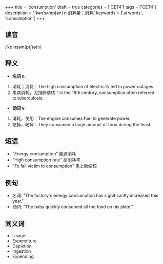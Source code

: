 +++
title = 'consumption'
draft = true
categories = ['CET4']
tags = ['CET4']
description = '[kənˈsʌmp∫ən] n.消耗量；消耗'
keywords = ['ai words', 'consumption']
+++

## 读音
/ˈkɑːnsəm(p)ʃ(ə)n/

## 释义
- **名词 n**:
1. 消耗；消费：The high consumption of electricity led to power outages.
2. 患病消耗，尤指肺结核：In the 19th century, consumption often referred to tuberculosis.

- **动词 v**:
1. 消耗，使用：The engine consumes fuel to generate power.
2. 吃掉，喝掉：They consumed a large amount of food during the feast.

## 短语
- "Energy consumption" 能源消耗
- "High consumption rate" 高消耗率
- "To fall victim to consumption" 患上肺结核

## 例句
- 名词: "The factory's energy consumption has significantly increased this year."
- 动词: "The baby quickly consumed all the food on his plate."

## 同义词
- Usage
- Expenditure
- Depletion
- Ingestion
- Expending
